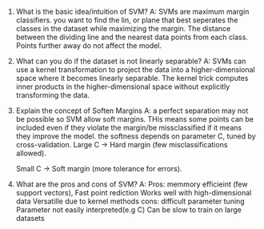 1. What is the basic idea/intuition of SVM?
   A: SVMs are maximum margin classifiers. you want to find the lin, or plane that best seperates the classes in the dataset while maximizing the margin. The distance between the dividing line and the nearest data points from each class. Points further away do not affect the model.

2. What can you do if the dataset is not linearly separable?
   A: SVMs can use a kernel transformation to project the data into a higher-dimensional space where it becomes linearly separable. The kernel trick computes inner products in the higher-dimensional space without explicitly transforming the data.

3. Explain the concept of Soften Margins
   A: a perfect separation may not be possible so SVM allow soft margins. THis means some points can be included even if they violate the margin/be missclassified if it means they improve the model. the softness depends on parameter C, tuned by cross-validation.
   Large C → Hard margin (few misclassifications allowed).

   Small C → Soft margin (more tolerance for errors).

4. What are the pros and cons of SVM?
   A:
   Pros:
   memmory efficieint (few support vectors),
   Fast point rediction
   Works well with high-dimensional data
   Versatille due to kernel methods
   cons:
   difficult parameter tuning
   Parameter not easily interpreted(e.g C)
   Can be slow to train on large datasets
